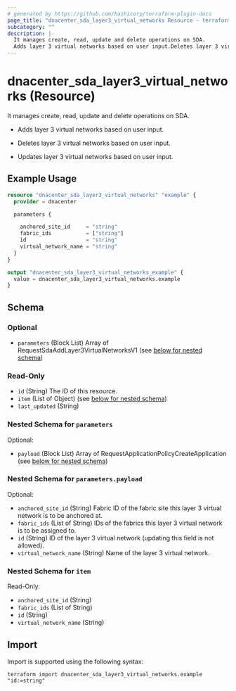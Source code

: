 ```yaml
---
# generated by https://github.com/hashicorp/terraform-plugin-docs
page_title: "dnacenter_sda_layer3_virtual_networks Resource - terraform-provider-dnacenter"
subcategory: ""
description: |-
  It manages create, read, update and delete operations on SDA.
  Adds layer 3 virtual networks based on user input.Deletes layer 3 virtual networks based on user input.Updates layer 3 virtual networks based on user input.
---
```


# dnacenter_sda_layer3_virtual_networks (Resource)

It manages create, read, update and delete operations on SDA.

- Adds layer 3 virtual networks based on user input.

- Deletes layer 3 virtual networks based on user input.

- Updates layer 3 virtual networks based on user input.

## Example Usage

```terraform
resource "dnacenter_sda_layer3_virtual_networks" "example" {
  provider = dnacenter

  parameters {

    anchored_site_id     = "string"
    fabric_ids           = ["string"]
    id                   = "string"
    virtual_network_name = "string"
  }
}

output "dnacenter_sda_layer3_virtual_networks_example" {
  value = dnacenter_sda_layer3_virtual_networks.example
}
```

<!-- schema generated by tfplugindocs -->
## Schema

### Optional

- `parameters` (Block List) Array of RequestSdaAddLayer3VirtualNetworksV1 (see [below for nested schema](#nestedblock--parameters))

### Read-Only

- `id` (String) The ID of this resource.
- `item` (List of Object) (see [below for nested schema](#nestedatt--item))
- `last_updated` (String)

<a id="nestedblock--parameters"></a>
### Nested Schema for `parameters`

Optional:

- `payload` (Block List) Array of RequestApplicationPolicyCreateApplication (see [below for nested schema](#nestedblock--parameters--payload))

<a id="nestedblock--parameters--payload"></a>
### Nested Schema for `parameters.payload`

Optional:

- `anchored_site_id` (String) Fabric ID of the fabric site this layer 3 virtual network is to be anchored at.
- `fabric_ids` (List of String) IDs of the fabrics this layer 3 virtual network is to be assigned to.
- `id` (String) ID of the layer 3 virtual network (updating this field is not allowed).
- `virtual_network_name` (String) Name of the layer 3 virtual network.



<a id="nestedatt--item"></a>
### Nested Schema for `item`

Read-Only:

- `anchored_site_id` (String)
- `fabric_ids` (List of String)
- `id` (String)
- `virtual_network_name` (String)

## Import

Import is supported using the following syntax:

```shell
terraform import dnacenter_sda_layer3_virtual_networks.example "id:=string"
```
